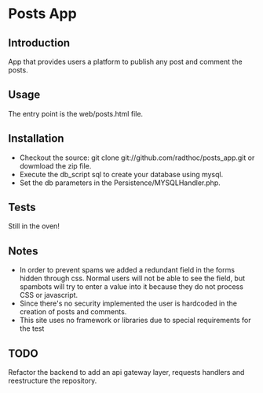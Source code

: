 Posts App
========

Introduction
-------
App that provides users a platform to publish any post and comment the posts.

Usage
-------
The entry point is the web/posts.html file.

Installation
-----------
- Checkout the source: git clone git://github.com/radthoc/posts_app.git or dowmload the zip file.
- Execute the db_script sql to create your database using mysql.
- Set the db parameters in the Persistence/MYSQLHandler.php.

Tests
-----
Still in the oven!

Notes
-----
- In order to prevent spams we added a redundant field in the forms hidden through css. Normal users will not be able to see the field, but spambots will try to enter a value into it because they do not process CSS or javascript.
- Since there's no security implemented the user is hardcoded in the creation of posts and comments.
- This site uses no framework or libraries due to special requirements for the test

TODO
----
Refactor the backend to add an api gateway layer, requests handlers and reestructure the repository.
